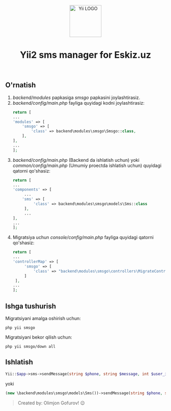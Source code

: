 <p align="center">
    <a href="https://github.com/yiisoft" target="_blank">
        <img src="https://avatars0.githubusercontent.com/u/993323" height="100px" alt="Yii LOGO">
    </a>
    <h1 align="center">Yii2 sms manager for Eskiz.uz</h1>
    <br>
</p>

## O'rnatish

1. *backend/modules* papkasiga *smsgo* papkasini joylashtirasiz. 
2. *backend/config/main.php* fayliga quyidagi kodni joylashtirasiz:
    ```php
   return [
   ...
   'modules' => [
        'smsgo' => [
            'class' => backend\modules\smsgo\Smsgo::class,
        ],
    ],
   ...
   ];
   ```
3. *backend/config/main.php* (Backend da ishlatish uchun) yoki *common/config/main.php* (Umumiy proectda ishlatish uchun) quyidagi qatorni qo'shasiz:
   ```php
   return [
   ...
   'components' => [
        ...
       'sms' => [
            'class' => backend\modules\smsgo\models\Sms::class
        ],
        ...
   ],
   ...
   ];
   ```
4. Migratsiya uchun *console/config/main.php* fayliga quyidagi qatorni qo'shasiz:
   ```php
   return [
   ...
   'controllerMap' => [
        'smsgo' => [
            'class' => "backend\modules\smsgo\controllers\MigrateController",
        ]
    ],
   ...
   ];
   ```
   
## Ishga tushurish

Migratsiyani amalga oshirish uchun:
```
php yii smsgo
```
Migratsiyani bekor qilish uchun:
```
php yii smsgo/down all
```

## Ishlatish
```php
Yii::$app->sms->sendMessage(string $phone, string $message, int $user_id = null, string $from = self::MAIN_NUMBER)
```
yoki
```php
(new \backend\modules\smsgo\models\Sms())->sendMessage(string $phone, string $message, int $user_id = null, string $from = self::MAIN_NUMBER)
```

>  Created by: Olimjon Gofurov! :wink: